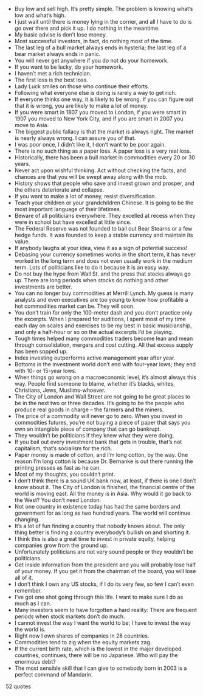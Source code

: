  - Buy low and sell high. It’s pretty simple. The problem is knowing what’s low and what’s high.
 - I just wait until there is money lying in the corner, and all I have to do is go over there and pick it up. I do nothing in the meantime.
 - My basic advise is don’t lose money.
 - Most successful investors, in fact, do nothing most of the time.
 - The last leg of a bull market always ends in hysteria; the last leg of a bear market always ends in panic.
 - You will never get anywhere if you do not do your homework.
 - If you want to be lucky, do your homework.
 - I haven’t met a rich technician.
 - The first loss is the best loss.
 - Lady Luck smiles on those who continue their efforts.
 - Following what everyone else is doing is rarely a way to get rich.
 - If everyone thinks one way, it is likely to be wrong. If you can figure out that it is wrong, you are likely to make a lot of money.
 - If you were smart in 1807 you moved to London, if you were smart in 1907 you moved to New York City, and if you are smart in 2007 you move to Asia.
 - The biggest public fallacy is that the market is always right. The market is nearly always wrong. I can assure you of that.
 - I was poor once, I didn’t like it, I don’t want to be poor again.
 - There is no such thing as a paper loss. A paper loss is a very real loss.
 - Historically, there has been a bull market in commodities every 20 or 30 years.
 - Never act upon wishful thinking. Act without checking the facts, and chances are that you will be swept away along with the mob.
 - History shows that people who save and invest grown and prosper, and the others deteriorate and collapse.
 - If you want to make a lot of money, resist diversification.
 - Teach your children or your grandchildren Chinese. It is going to be the most important language of their lifetimes.
 - Beware of all politicians everywhere. They excelled at recess when they were in school but have excelled at little since.
 - The Federal Reserve was not founded to bail out Bear Stearns or a few hedge funds. It was founded to keep a stable currency and maintain its value.
 - If anybody laughs at your idea, view it as a sign of potential success!
 - Debasing your currency sometimes works in the short term, it has never worked in the long term and does not even usually work in the medium term. Lots of politicians like to do it because it is an easy way.
 - Do not buy the hype from Wall St. and the press that stocks always go up. There are long periods when stocks do nothing and other investments are better.
 - You can no longer buy commodities at Merrill Lynch. My guess is many analysts and even executives are too young to know how profitable a hot commodities market can be. They will soon.
 - You don’t train for only the 100-meter dash and you don’t practice only the excerpts. When I prepared for auditions, I spent most of my time each day on scales and exercises to be my best in basic musicianship, and only a half-hour or so on the actual excerpts I’d be playing.
 - Tough times helped many commodities traders become lean and mean through consolidation, mergers and cost cutting. All that excess supply has been sopped up.
 - Index investing outperforms active management year after year.
 - Bottoms in the investment world don’t end with four-year lows; they end with 10- or 15-year lows.
 - When things go wrong on a macroeconomic level, it’s almost always this way. People find someone to blame, whether it’s blacks, whites, Christians, Jews, Muslims-whoever.
 - The City of London and Wall Street are not going to be great places to be in the next two or three decades. It’s going to be the people who produce real goods in charge – the farmers and the miners.
 - The price of a commodity will never go to zero. When you invest in commodities futures, you’re not buying a piece of paper that says you own an intangible piece of company that can go bankrupt.
 - They wouldn’t be politicians if they knew what they were doing.
 - If you bail out every investment bank that gets in trouble, that’s not capitalism, that’s socialism for the rich.
 - Paper money is made of cotton, and I’m long cotton, by the way. One reason I’m long cotton is because Dr. Bernanke is out there running the printing presses as fast as he can.
 - Most of my thoughts, you couldn’t print.
 - I don’t think there is a sound UK bank now, at least, if there is one I don’t know about it. The City of London is finished, the financial centre of the world is moving east. All the money is in Asia. Why would it go back to the West? You don’t need London.
 - Not one country in existence today has had the same borders and government for as long as two hundred years. The world will continue changing.
 - It’s a lot of fun finding a country that nobody knows about. The only thing better is finding a country everybody’s bullish on and shorting it.
 - I think this is also a great time to invest in private equity, helping companies grow from the ground up.
 - Unfortunately politicians are not very sound people or they wouldn’t be politicians.
 - Get inside information from the president and you will probably lose half of your money. If you get it from the chairman of the board, you will lose all of it.
 - I don’t think I own any US stocks, if I do its very few, so few I can’t even remember.
 - I’ve got one shot going through this life. I want to make sure I do as much as I can.
 - Many investors seem to have forgotten a hard reality: There are frequent periods when stock markets don’t do much.
 - I cannot invest the way I want the world to be; I have to invest the way the world is.
 - Right now I own shares of companies in 28 countries.
 - Commodities tend to zig when the equity markets zag.
 - If the current birth rate, which is the lowest in the major developed countries, continues, there will be no Japanese. Who will pay the enormous debt?
 - The most sensible skill that I can give to somebody born in 2003 is a perfect command of Mandarin.

52 quotes